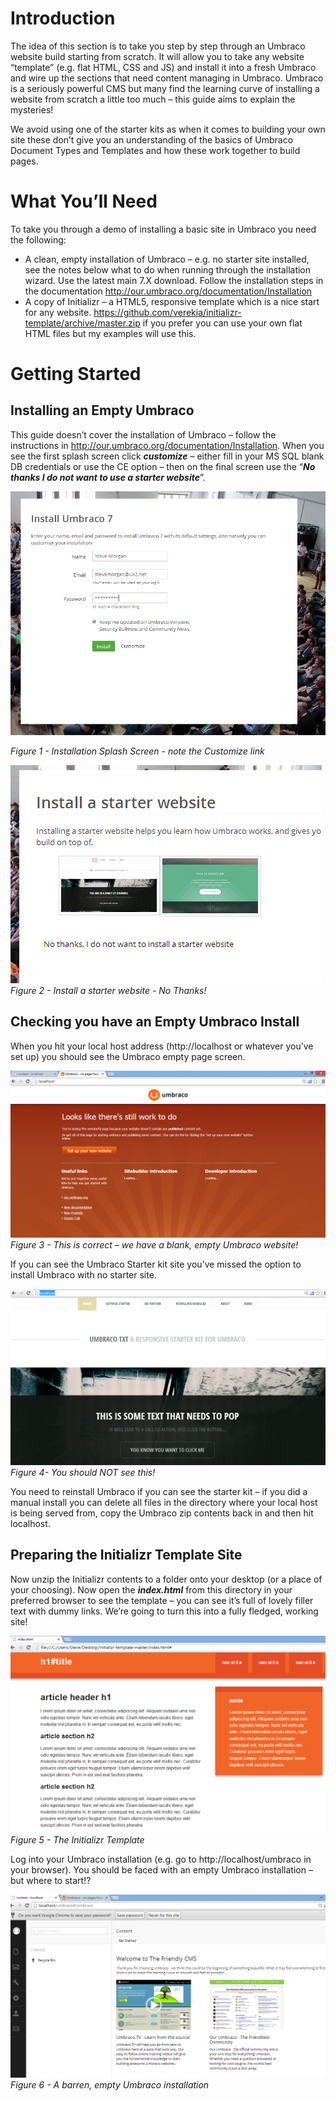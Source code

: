 # Introduction 

The idea of this section is to take you step by step through an Umbraco website build starting from scratch. It will allow you to take any website “template” (e.g. flat HTML, CSS and JS) and install it into a fresh Umbraco and wire up the sections that need content managing in Umbraco.  Umbraco is a seriously powerful CMS but many find the learning curve of installing a website from scratch a little too much – this guide aims to explain the mysteries!

We avoid using one of the starter kits as when it comes to building your own site these don’t give you an understanding of the basics of Umbraco Document Types and Templates and how these work together to build pages. 

# **What You’ll Need**

To take you through a demo of installing a basic site in Umbraco you need the following:

*    A clean, empty installation of Umbraco – e.g. no starter site installed, see the notes below what to do when running through the installation wizard. Use the latest main 7.X download. Follow the installation steps in the documentation http://our.umbraco.org/documentation/Installation  
*    A copy of Initializr – a HTML5, responsive template which is a nice start for any website. https://github.com/verekia/initializr-template/archive/master.zip if you prefer you can use your own flat HTML files but my examples will use this.

# **Getting Started**

## Installing an Empty Umbraco

This guide doesn’t cover the installation of Umbraco – follow the instructions in http://our.umbraco.org/documentation/Installation. When you see the first splash screen click **_customize_** – either fill in your MS SQL blank DB credentials or use the CE option – then on the final screen use the “**_No thanks I do not want to use a starter website_**”. 

 
![Umbraco Installation Splash Screen](images/figure-1-installation-splash-screen.png?raw=true)

*Figure 1 - Installation Splash Screen - note the Customize link*



![Install a starter website](images/figure-2-no-starter-website.png?raw=true)
*Figure 2 - Install a starter website - No Thanks!*



## Checking you have an Empty Umbraco Install

When you hit your local host address (http://localhost or whatever you’ve set up) you should see the Umbraco empty page screen. 

 
![This is correct – we have a blank, empty Umbraco website](images/figure-3-empty-umbraco-install.png?raw=true)
*Figure 3 - This is correct – we have a blank, empty Umbraco website!*

If you can see the Umbraco Starter kit site you’ve missed the option to install Umbraco with no starter site.  

 
![You should NOT see this!](images/figure-4-should-not-see-this.png?raw=true)
*Figure 4- You should NOT see this!*


You need to reinstall Umbraco if you can see the starter kit – if you did a manual install you can delete all files in the directory where your local host is being served from, copy the Umbraco zip contents back in and then hit localhost.  


## Preparing the Initializr Template Site 

Now unzip the Initializr contents to a folder onto your desktop (or a place of your choosing).  Now open the **_index.html_** from this directory in your preferred browser to see the template – you can see it’s full of lovely filler text with dummy links. We’re going to turn this into a fully fledged, working site! 

 
![The Initializr Template](images/figure-5-initializr-template.png?raw=true)
*Figure 5 - The Initializr Template*


Log into your Umbraco installation (e.g. go to http://localhost/umbraco in your browser).  You should be faced with an empty Umbraco installation – but where to start!?

 
![A barren, empty Umbraco installation](images/figure-6-umbraco-empty.png?raw=true)
*Figure 6 - A barren, empty Umbraco installation*


